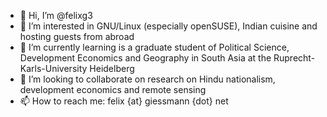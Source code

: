 - 👋 Hi, I’m @felixg3
- 👀 I’m interested in GNU/Linux (especially openSUSE), Indian cuisine and hosting guests from abroad
- 🌱 I’m currently learning is a graduate student of Political Science, Development Economics and Geography in South Asia at the Ruprecht-Karls-University Heidelberg
- 💞️ I’m looking to collaborate on research on Hindu nationalism, development economics and remote sensing
- 📫 How to reach me: felix {at} giessmann {dot} net

<!---
felixg3/felixg3 is a ✨ special ✨ repository because its `README.md` (this file) appears on your GitHub profile.
You can click the Preview link to take a look at your changes.
--->

